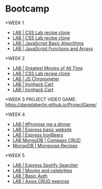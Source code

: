 # Bootcamp

*WEEK 1
* [LAB | CSS Lab recipe clone](https://github.com/DanielaBerlin/lab-css-recipes-clone)
* [LAB | CSS Lab recipe clone](https://github.com/DanielaBerlin/lab-css-spotify-clone)
* [LAB | JavaScript Basic Algorithms](https://github.com/DanielaBerlin/lab-javascript-basic-algorithms)
* [LAB | JavaScript Functions and Arrays](https://github.com/DanielaBerlin/lab-javascript-functions-and-arrays)

*WEEK 2
* [LAB | Greatest Movies of All Time](https://github.com/DanielaBerlin/lab-javascript-greatest-movies)
* [LAB | CSS Lab recipe clone](https://github.com/DanielaBerlin/lab-javascript-greatest-movies)
* [LAB | JS Chronometer](https://github.com/DanielaBerlin/lab-js-chronometer)
* [LAB | Ironhack Cart](https://github.com/DanielaBerlin/lab-dom-ironhack-cart)
* [LAB | Ironhack Cart](https://github.com/DanielaBerlin/lab-dom-ironhack-cart)

*WEEK 3
PROJECT VIDEO GAME: https://danielaberlin.github.io/ProjectGame/

*WEEK 4
* [LAB | #Promise me a dinner](https://github.com/DanielaBerlin/lab-es6-promises)
* [LAB | Express basic website](https://github.com/DanielaBerlin/lab-express-basic-site)
* [LAB | Express IronBeers](https://github.com/DanielaBerlin/lab-ironbeers)
* [LAB MongoDB | Compass CRUD](https://github.com/DanielaBerlin/lab-advance-querying-mongo)
* [MongoDB | Mongoose Recipes](https://github.com/DanielaBerlin/lab-mongoose-recipes)

*WEEK 5
* [LAB | Express Spotify Searcher](https://github.com/DanielaBerlin/lab-express-spotify)
* [LAB | Movies and celebrities](https://github.com/DanielaBerlin/lab-movies-celebrities)
* [LAB | Basic Auth](https://github.com/DanielaBerlin/lab-express-basic-auth)
* [LAB | Axios CRUD exercise](https://github.com/DanielaBerlin/lab-ajax-crud-characters)
